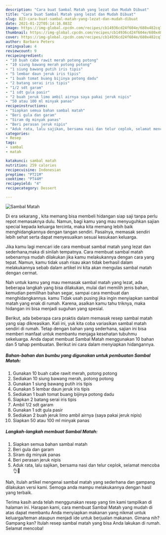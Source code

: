 ```yaml
---
description: "Cara buat Sambal Matah yang lezat dan Mudah Dibuat"
title: "Cara buat Sambal Matah yang lezat dan Mudah Dibuat"
slug: 823-cara-buat-sambal-matah-yang-lezat-dan-mudah-dibuat
date: 2021-01-22T05:14:16.083Z
image: https://img-global.cpcdn.com/recipes/cb14936cd24f604e/680x482cq70/sambal-matah-foto-resep-utama.jpg
thumbnail: https://img-global.cpcdn.com/recipes/cb14936cd24f604e/680x482cq70/sambal-matah-foto-resep-utama.jpg
cover: https://img-global.cpcdn.com/recipes/cb14936cd24f604e/680x482cq70/sambal-matah-foto-resep-utama.jpg
author: Barbara Peters
ratingvalue: 4
reviewcount: 9
recipeingredient:
- "10 buah cabe rawit merah potong potong"
- "10 siung bawang merah potong potong"
- "1 siung bawang putih iris tipis"
- "5 lembar daun jeruk iris tipis"
- "1 buah tomat buang bijinya potong dadu"
- "2 batang serai iris tipis"
- "1/2 sdt garam"
- "1 sdt gula pasir"
- "2 buah jeruk limo ambil airnya saya pakai jeruk nipis"
- "50 atau 100 ml minyak panas"
recipeinstructions:
- "Siapkan semua bahan sambal matah"
- "Beri gula dan garam"
- "Siram dg minyak panas"
- "Beri perasan jeruk nipis"
- "Aduk rata, lalu sajikan, bersama nasi dan telur ceplok, selamat mencoba👌🤩"
categories:
- Resep
tags:
- sambal
- matah

katakunci: sambal matah 
nutrition: 259 calories
recipecuisine: Indonesian
preptime: "PT21M"
cooktime: "PT44M"
recipeyield: "4"
recipecategory: Dessert

---
```



![Sambal Matah](https://img-global.cpcdn.com/recipes/cb14936cd24f604e/680x482cq70/sambal-matah-foto-resep-utama.jpg)

Di era  sekarang , kita memang bisa membeli hidangan siap saji tanpa perlu repot memasaknya dulu. Namun, bagi kamu yang mau menyuguhkan sajian special kepada keluarga tercinta, maka kita memang lebih baik menghidangkannya dengan tangan sendiri. Pasalnya, memasak sendiri lebih sehat serta dapat menyesuaikan sesuai kesukaan keluarga.

Jika kamu lagi mencari ide cara membuat sambal matah yang lezat dan sederhana,maka di sinilah tempatnya. Cara membuat sambal matah  sebenarnya mudah dilakukan jika kamu melakukannya dengan cara yang tepat. Namun, kamu tidak usah risau akan tidak berhasil dalam melakukannya 
sebab dalam artikel ini kita akan mengulas sambal matah dengan cermat.  



Nah untuk kamu yang mau memasak sambal matah yang lezat, ada beberapa langkah yang bisa dilakukan, mulai dari memilih jenis bahan, kemudian pemilihan bahan segar, sampai cara membuat dan menghidangkannya. kamu Tidak usah pusing jika ingin menyiapkan sambal matah yang enak di rumah. Karena, asalkan kamu  tahu triknya, maka hidangan ini bisa menjadi suguhan yang spesial.

Berikut, ada beberapa cara praktis  dalam memasak resep sambal matah yang siap dikreasikan. Kali ini, yuk kita coba variasikan sambal matah sendiri di rumah. Tetap dengan bahan yang sederhana, sajian ini bisa memberi manfaat untuk membantu menjaga kesehatan tubuhmu sekeluarga. Anda dapat membuat Sambal Matah menggunakan 10 bahan dan 5 tahap pembuatan. Berikut ini cara dalam menyiapkan hidangannya.

<!--inarticleads1-->

##### Bahan-bahan dan bumbu yang digunakan untuk pembuatan Sambal Matah:

1. Gunakan 10 buah cabe rawit merah, potong potong
1. Sediakan 10 siung bawang merah, potong potong
1. Gunakan 1 siung bawang putih iris tipis
1. Gunakan 5 lembar daun jeruk iris tipis
1. Sediakan 1 buah tomat buang bijinya potong dadu
1. Siapkan 2 batang serai iris tipis
1. Ambil 1/2 sdt garam
1. Gunakan 1 sdt gula pasir
1. Sediakan 2 buah jeruk limo ambil airnya (saya pakai jeruk nipis)
1. Siapkan 50 atau 100 ml minyak panas




<!--inarticleads2-->

##### Langkah-langkah membuat Sambal Matah:

1. Siapkan semua bahan sambal matah
1. Beri gula dan garam
1. Siram dg minyak panas
1. Beri perasan jeruk nipis
1. Aduk rata, lalu sajikan, bersama nasi dan telur ceplok, selamat mencoba👌🤩




Nah, itulah artikel mengenai  sambal matah  yang sederhana dan gampang dilakukan versi kami. Semoga anda mampu melakukannya dengan hasil yang terbaik. 

Terima kasih anda telah menggunakan resep yang tim kami tampilkan di halaman ini. Harapan kami, cara membuat  Sambal Matah yang mudah di atas dapat membantu Anda menyiapkan makanan yang nikmat untuk keluarga/teman ataupun menjadi ide untuk berjualan makanan. Gimana nih? Gampang kan? Itulah resep sambal matah yang bisa Anda lakukan di rumah. Selamat mencoba!

